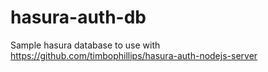 # hasura-auth-db

Sample hasura database to use with https://github.com/timbophillips/hasura-auth-nodejs-server
